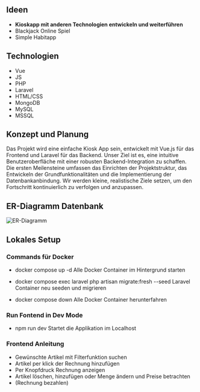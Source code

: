 ## Ideen

- **Kioskapp mit anderen Technologien entwickeln und weiterführen**
- Blackjack Online Spiel
- Simple Habitapp

## Technologien

- Vue
- JS
- PHP
- Laravel
- HTML/CSS
- MongoDB
- MySQL
- MSSQL

## Konzept und Planung

Das Projekt wird eine einfache Kiosk App sein, entwickelt mit Vue.js für das Frontend und Laravel für das Backend. Unser Ziel ist es, eine intuitive Benutzeroberfläche mit einer robusten Backend-Integration zu schaffen. Die ersten Meilensteine umfassen das Einrichten der Projektstruktur, das Entwickeln der Grundfunktionalitäten und die Implementierung der Datenbankanbindung. Wir werden kleine, realistische Ziele setzen, um den Fortschritt kontinuierlich zu verfolgen und anzupassen.

## ER-Diagramm Datenbank

![ER-Diagramm]("./images/ERM.png")


## Lokales Setup

### Commands für Docker

- docker compose up -d
  Alle Docker Container im Hintergrund starten
 
- docker compose exec laravel php artisan migrate:fresh --seed
  Laravel Container neu seeden und migrieren
 
- docker compose down
  Alle Docker Container herunterfahren
 

### Run Fontend in Dev Mode

- npm run dev
  Startet die Applikation im Localhost

### Frontend Anleitung

- Gewünschte Artikel mit Filterfunktion suchen 
- Artikel per klick der Rechnung hinzufügen
- Per Knopfdruck Rechnung anzeigen
- Artikel löschen, hinzufügen oder Menge ändern und Preise betrachten
- (Rechnung bezahlen)
